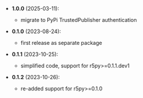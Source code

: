 - **1.0.0** (2025-03-11):
    - migrate to PyPi TrustedPublisher authentication

- **0.1.0** (2023-08-24):
    - first release as separate package

- **0.1.1** (2023-10-25):
    - simplified code, support for r5py>=0.1.1.dev1

- **0.1.2** (2023-10-26):
    - re-added support for r5py>=0.1.0
